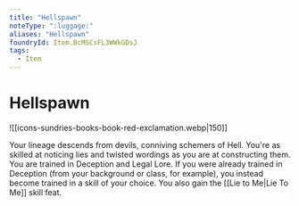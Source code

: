 ```yaml
---
title: "Hellspawn"
noteType: ":luggage:"
aliases: "Hellspawn"
foundryId: Item.BcMSCsFL3WWkGDsJ
tags:
  - Item
---
```


# Hellspawn
![[icons-sundries-books-book-red-exclamation.webp|150]]

Your lineage descends from devils, conniving schemers of Hell. You're as skilled at noticing lies and twisted wordings as you are at constructing them. You are trained in Deception and Legal Lore. If you were already trained in Deception (from your background or class, for example), you instead become trained in a skill of your choice. You also gain the [[Lie to Me|Lie To Me]] skill feat.
